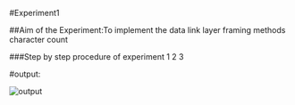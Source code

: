 #Experiment1

##Aim of the Experiment:To implement the data link layer framing methods character count

###Step by step procedure of experiment
1
2
3

 #output:
 
 ![output](Exp1.PNG)

